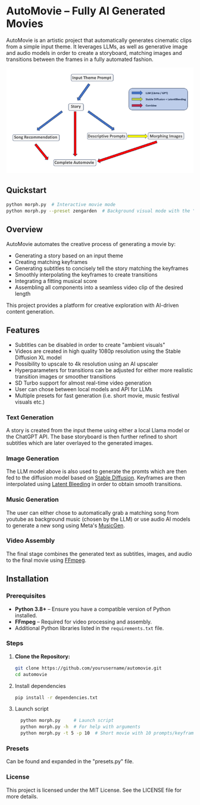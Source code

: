 # AutoMovie – Fully AI Generated Movies

AutoMovie is an artistic project that automatically generates cinematic clips from a simple input theme. It leverages LLMs, as well as generative image and audio models in order to create a storyboard, matching images and transitions between the frames in a fully automated fashion. 

![AutoMovie Pipeline Diagram](docs/diagram.png)

## Quickstart

```bash
python morph.py  # Interactive movie mode
python morph.py --preset zengarden  # Background visual mode with the "zengarden" preset
   ```

## Overview

AutoMovie automates the creative process of generating a movie by:
- Generating a story based on an input theme
- Creating matching keyframes
- Generating subtitles to concisely tell the story matching the keyframes
- Smoothly interpolating the keyframes to create transitions
- Integrating a fitting musical score
- Assembling all components into a seamless video clip of the desired length

This project provides a platform for creative exploration with AI-driven content generation.

## Features

- Subtitles can be disabled in order to create "ambient visuals"
- Videos are created in high quality 1080p resolution using the Stable Diffusion XL model
- Possibility to upscale to 4k resolution using an AI upscaler
- Hyperparameters for transitions can be adjusted for either more realistic transition images or smoother transitions
- SD Turbo support for almost real-time video generation
- User can chose between local models and API for LLMs
- Multiple presets for fast generation (i.e. short movie, music festival visuals etc.)

### Text Generation

A story is created from the input theme using either a local Llama model or the ChatGPT API. The base storyboard is then further refined to short subtitles which are later overlayed to the generated images.

### Image Generation

The LLM model above is also used to generate the promts which are then fed to the diffusion model based on [Stable Diffusion](https://stability.ai/stable-image). Keyframes are then interpolated using [Latent Bleeding](https://github.com/lunarring/latentblending) in order to obtain smooth transitions.

### Music Generation

The user can either chose to automatically grab a matching song from youtube as background music (chosen by the LLM) or use audio AI models to generate a new song using Meta's [MusicGen](https://huggingface.co/spaces/facebook/MusicGen).

### Video Assembly

The final stage combines the generated text as subtitles, images, and audio to the final movie using [FFmpeg](https://github.com/kkroening/ffmpeg-python).

## Installation

### Prerequisites

- **Python 3.8+** – Ensure you have a compatible version of Python installed.
- **FFmpeg** – Required for video processing and assembly.
- Additional Python libraries listed in the `requirements.txt` file.

### Steps

1. **Clone the Repository:**
   ```bash
   git clone https://github.com/yourusername/automovie.git
   cd automovie
   ```
2. Install dependencies
   ```bash
   pip install -r dependencies.txt
   
3. Launch script
    ```bash
      python morph.py     # Launch script 
      python morph.py -h  # For help with arguments
      python morph.py -t 5 -p 10  # Short movie with 10 prompts/keyframes and 5 second transitions
   ```
### Presets
Can be found and expanded in the "presets.py" file.

### License

This project is licensed under the MIT License. See the LICENSE file for more details.